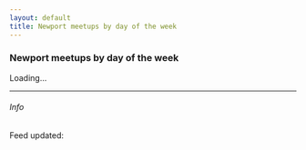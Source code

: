```yaml
---
layout: default
title: Newport meetups by day of the week
---
```


### Newport meetups by day of the week


<div id="dynamic">Loading...</div>

---


###### Info
<p>Feed updated: <span id="feedDate" /></p>
<script>

$( document ).ready(function() {
    
	$.get('https://chatdirectory.blob.core.windows.net/simpleapi/south-east/meetups.json', null,showMeetups);
});

function showMeetups(data)

{

	
	$("#dynamic").empty();
	
	$json = $.parseJSON(data);
	
	printDay("Saturday",$json);
	printDay("Sunday",$json);
	printDay("Monday",$json);
	printDay("Tuesday",$json);
	printDay("Wednesday",$json);
	printDay("Thursday",$json);
	printDay("Friday",$json);
	
	$("#feedDate").text($json.Generated);
}
function printDay(day, $json)
{
	if($json.Items.length>0)
	{
		var isFirstForDay = true;
		

		$.each($json.Items, function(i,item){
		if(item.When.Day==day)
		
		{
			if(isFirstForDay==true)
			{
				$("#dynamic").append("<h1>" + day + "</h1>");
				isFirstForDay=false;
			}
			printMeetup(item);
		
		}
		
		});
	
	}
	else
	{
	}
}
function printMeetup(item)
{
$("#dynamic").append("<h3>" + item.Title + "</h3>");
	$("#dynamic").append("<p>" + item.Where + " " + item.Postcode + "</p>");
	$("#dynamic").append("<p>" + item.When.Repeats + ", " + item.When.Time + "</p>");
	$("#dynamic").append("<p>" + item.Notes + "</p>");
	if(item.Link!="")
	{
		$("#dynamic").append("<p><a target='_blank' href='" + item.Link + "'>Further info</a></p>");
	}
	
	if(item.When.Upcoming.length>0)
	{	
		$("#dynamic").append("<p>Next: " + moment(item.When.Upcoming[0]).format('dddd Do MMMM') + "</p>");
	}
}
</script>
